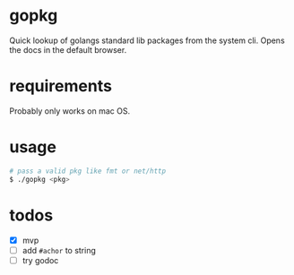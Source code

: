 # gopkg
Quick lookup of golangs standard lib packages from the system cli. Opens the docs in the default browser.

# requirements
Probably only works on mac OS.

# usage
```bash
# pass a valid pkg like fmt or net/http
$ ./gopkg <pkg>
```

# todos
- [x] mvp
- [ ] add `#achor` to string
- [ ] try godoc
